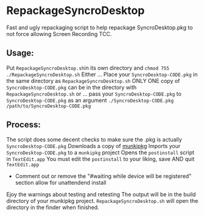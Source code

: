 # RepackageSyncroDesktop
Fast and ugly repackaging script to help repackage SyncroDesktop.pkg to not force allowing Screen Recording TCC.

## Usage:
Put `RepackageSyncroDesktop.sh`in its own directory and `chmod 755 ./RepackageSyncroDesktop.sh`
Either ...
Place your `SyncroDesktop-CODE.pkg` in the same directory as `RepackageSyncroDesktop.sh`
ONLY ONE copy of `SyncroDesktop-CODE.pkg` can be in the directory with `RepackageSyncroDesktop.sh`
or ... 
pass your `SyncroDesktop-CODE.pkg` to `SyncroDesktop-CODE.pkg` as an argument
`./SyncroDesktop-CODE.pkg /path/to/SyncroDesktop-CODE.pkg`

## Process:
The script does some decent checks to make sure the .pkg is actually `SyncroDesktop-CODE.pkg`
Downloads a copy of [munkipkg](https://github.com/munki/munki-pkg)
Imports your `SyncroDesktop-CODE.pkg` to a `munkipkg` project
Opens the `postinstall` script in `TextEdit.app`
You must edit the `postinstall` to your liking, save AND quit `TextEdit.app`
* Comment out or remove the "#waiting while device will be registered" section allow for unattendend install

Ejoy the warnings about testing and retesting
The output will be in the build directory of your munkipkg project.
`RepackageSyncroDesktop.sh` will open the directory in the finder when finished.

